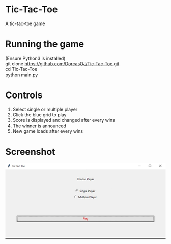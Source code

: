 # Tic-Tac-Toe
A tic-tac-toe game<p>

# Running the game
(Ensure Python3 is installed) <br/>
git clone https://github.com/DorcasOJ/Tic-Tac-Toe.git <br/>
cd Tic-Tac-Toe <br/>
python main.py <p>

# Controls
1. Select single or multiple player <br/>
2. Click the blue grid to play <br/>
3. Score is displayed and changed after every wins <br/>
4. The winner is announced <br/>
5. New game loads after every wins <p>

# Screenshot
![Select Player](https://github.com/DorcasOJ/Tic-Tac-Toe/blob/main/Image/select_player.png?raw=true 'Select Player')
